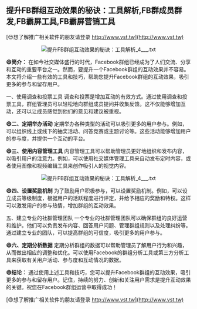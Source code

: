 ## **提升FB群组互动效果的秘诀：工具解析,FB群成员群发,FB霸屏工具,FB霸屏营销工具**

[😍想了解推广相关软件的朋友请登录 http://www.vst.tw](http://www.vst.tw)

 <center><img src="https://vst.tw/MP4/tuiguang/png/5.png" alt="提升FB群组互动效果的秘诀：工具解析_4___.txt"></center>

**😄简介：**
在如今社交媒体盛行的时代，Facebook群组已经成为了人们交流、分享和互动的重要平台之一。然而，要提升一个Facebook群组的互动效果并不容易。本文将介绍一些有效的工具和技巧，帮助您提升Facebook群组的互动效果，吸引更多的参与和留存用户。

一、使用调查和投票工具
调查和投票是增加互动的有效方式。通过使用调查和投票工具，群组管理员可以轻松地向群组成员提问并收集反馈。这不仅能够增加互动，还可以让成员感觉到他们的意见和建议被重视。

**😄二、定期举办活动**
定期举办各种类型的活动可以吸引更多的用户参与。例如，可以组织线上或线下的抽奖活动、问答竞赛或主题讨论等。这些活动能够增加用户的参与度，并提供一个互动的平台。

**😄三、使用内容管理工具**
内容管理工具可以帮助管理员更好地组织和发布内容，以吸引用户的注意力。例如，可以使用社交媒体管理工具来自动发布定时内容，或者使用图像和视频编辑工具来创作吸引人的视觉内容。

 <center><img src="https://vst.tw/MP4/tuiguang/png/7.png" alt="提升FB群组互动效果的秘诀：工具解析_4___.txt"></center>

**😄四、设置奖励机制**
为了鼓励用户积极参与，可以设置奖励机制。例如，可以设立成员等级制度，根据用户的活跃程度进行评定，并给予相应的奖励和特权。这样可以激发用户的参与热情，增加群组的互动效果。

五、建立专业的社群管理团队
一个专业的社群管理团队可以确保群组的良好运营和维护。他们可以负责发布内容、回答用户问题、管理群组规则以及处理纠纷等。通过建立专业的团队，可以提高群组的可信度，吸引更多的用户参与。

**😄六、定期分析数据**
定期分析群组的数据可以帮助管理员了解用户行为和兴趣，从而做出相应的调整和优化。可以使用Facebook的群组分析工具或第三方分析工具来获取有关用户活动、参与度和互动情况的数据。

**😄结论：**
通过使用上述工具和技巧，您可以提升Facebook群组的互动效果，吸引更多的参与和留存用户。记住，持续的努力、创新和关注用户需求是提升互动效果的关键。祝您在Facebook群组运营中取得成功！

[😍想了解推广相关软件的朋友请登录 http://www.vst.tw](http://www.vst.tw)



